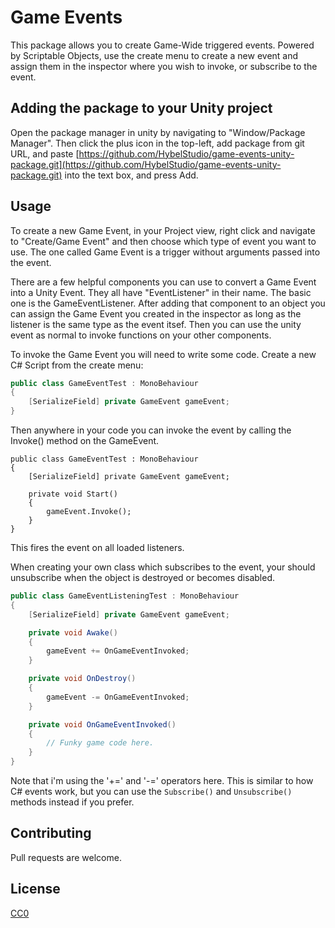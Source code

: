 # Game Events

This package allows you to create Game-Wide triggered events. Powered by Scriptable Objects, use the create menu to create a new event and assign them in the inspector where you wish to invoke, or subscribe to the event.

## Adding the package to your Unity project

Open the package manager in unity by navigating to "Window/Package Manager". Then click the plus icon in the top-left, add package from git URL, and paste [https://github.com/HybelStudio/game-events-unity-package.git](https://github.com/HybelStudio/game-events-unity-package.git) into the text box, and press Add.

## Usage

To create a new Game Event, in your Project view, right click and navigate to "Create/Game Event" and then choose which type of event you want to use. The one called Game Event is a trigger without arguments passed into the event.

There are a few helpful components you can use to convert a Game Event into a Unity Event. They all have "EventListener" in their name. The basic one is the GameEventListener. After adding that component to an object you can assign the Game Event you created in the inspector as long as the listener is the same type as the event itsef. Then you can use the unity event as normal to invoke functions on your other components.

To invoke the Game Event you will need to write some code.
Create a new C# Script from the create menu:
```csharp
public class GameEventTest : MonoBehaviour
{
    [SerializeField] private GameEvent gameEvent;
}
```

Then anywhere in your code you can invoke the event by calling the Invoke() method on the GameEvent.

```
public class GameEventTest : MonoBehaviour
{
    [SerializeField] private GameEvent gameEvent;

    private void Start()
    {
        gameEvent.Invoke();
    }
}
```

This fires the event on all loaded listeners.

When creating your own class which subscribes to the event, your should unsubscribe when the object is destroyed or becomes disabled.

```csharp
public class GameEventListeningTest : MonoBehaviour
{
    [SerializeField] private GameEvent gameEvent;

    private void Awake()
    {
        gameEvent += OnGameEventInvoked;
    }

    private void OnDestroy()
    {
        gameEvent -= OnGameEventInvoked;
    }

    private void OnGameEventInvoked()
    {
        // Funky game code here.
    }
}
```

Note that i'm using the '+=' and '-=' operators here. This is similar to how C# events work, but you can use the `Subscribe()` and `Unsubscribe()` methods instead if you prefer.

## Contributing

Pull requests are welcome.

## License

[CC0](https://creativecommons.org/publicdomain/zero/1.0/)
